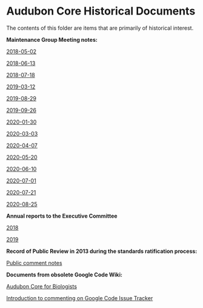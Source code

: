 # Audubon Core Historical Documents

The contents of this folder are items that are primarily of historical interest.

**Maintenance Group Meeting notes:**

[2018-05-02](2018-05-02-hangout-notes.pdf)

[2018-06-13](2018-06-13-hangout-notes.pdf)

[2018-07-18](2018-07-18-hangout-notes.pdf)

[2019-03-12](2019-03-12-hangout-notes.pdf)

[2019-08-29](2019-08-29-meeting-notes.pdf)

[2019-09-26](2019-09-26-meeting-notes.pdf)

[2020-01-30](2020-01-30-meeting-notes.pdf)

[2020-03-03](2020-03-03-meeting-notes.pdf)

[2020-04-07](2020-04-07-meeting-notes.pdf)

[2020-05-20](2020-05-20-meeting-notes.pdf)

[2020-06-10](2020-06-10-meeting-notes.pdf)

[2020-07-01](2020-07-01-meeting-notes.pdf)

[2020-07-21](2020-07-21-meeting-notes.pdf)

[2020-08-25](2020-05-25-meeting-notes.pdf)

**Annual reports to the Executive Committee**

[2018](ac-2018-annual-report.md)

[2019](ac-2019-annual-report.md)

**Record of Public Review in 2013 during the standards ratification process:**

[Public comment notes](RecordOfPublicReview.md)


**Documents from obsolete Google Code Wiki:**

[Audubon Core for Biologists](wiki/AC_ForBiologists.wiki)

[Introduction to commenting on Google Code Issue Tracker](wiki/AboutIssueTracker.wiki)
